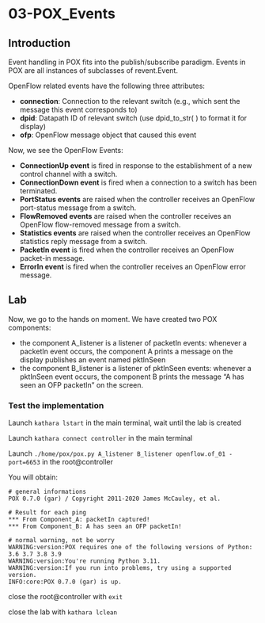 # 03-POX_Events

## Introduction
Event handling in POX fits into the publish/subscribe paradigm.
Events in POX are all instances of subclasses of revent.Event.

OpenFlow related events have the following three attributes:
* **connection**: Connection to the relevant switch (e.g., which sent the message this event corresponds to)
* **dpid**: Datapath ID of relevant switch (use dpid_to_str( )
to format it for display)
* **ofp**: OpenFlow message object that caused this event

Now, we see the OpenFlow Events:
* **ConnectionUp event** is fired in response to the establishment of a new control channel with a switch.
* **ConnectionDown event** is fired when a connection to a switch has been
terminated.
* **PortStatus events** are raised when the controller receives an OpenFlow port-status message from a switch.
* **FlowRemoved events** are raised when the controller receives an OpenFlow flow-removed message from a switch.
* **Statistics events** are raised when the controller receives an OpenFlow statistics reply message from a switch.
* **PacketIn event** is fired when the controller receives an OpenFlow packet-in message.
* **ErrorIn event** is fired when the controller receives an OpenFlow error message.


## Lab

Now, we go to the hands on moment. We have created two POX components:
* the component A_listener is a listener of packetIn events: whenever a packetIn event occurs, the component A prints a message on the display publishes an event named pktInSeen
* the component B_listener is a listener of pktInSeen events: whenever a pktInSeen event occurs, the component B prints the message “A has seen an OFP packetIn” on the screen.

### Test the implementation

Launch ```kathara lstart``` in the main terminal, wait until the lab is created

Launch ```kathara connect controller``` in the main terminal

Launch ```./home/pox/pox.py A_listener B_listener openflow.of_01 -port=6653``` in the root@controller

You will obtain: 
```
# general informations
POX 0.7.0 (gar) / Copyright 2011-2020 James McCauley, et al.

# Result for each ping
*** From Component_A: packetIn captured!
*** From Component_B: A has seen an OFP packetIn!

# normal warning, not be worry
WARNING:version:POX requires one of the following versions of Python: 3.6 3.7 3.8 3.9
WARNING:version:You're running Python 3.11.
WARNING:version:If you run into problems, try using a supported version.
INFO:core:POX 0.7.0 (gar) is up.
```

close the root@controller with ```exit```

close the lab with ```kathara lclean```